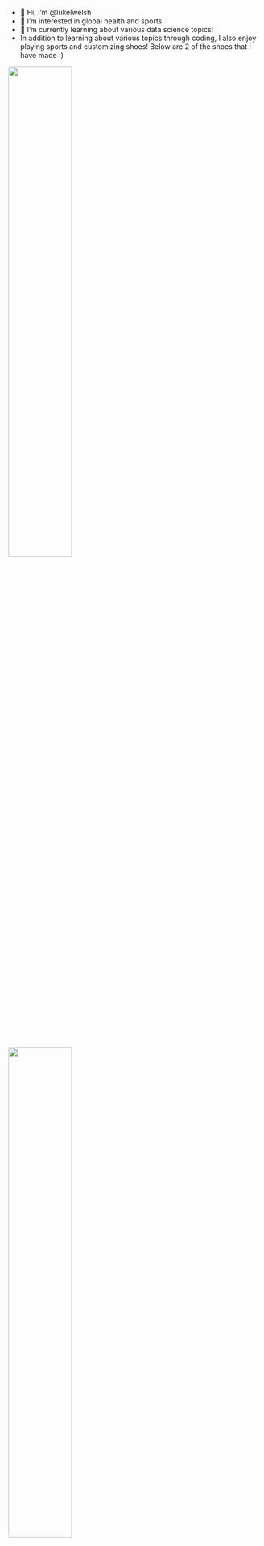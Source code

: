 - 👋 Hi, I’m @lukelwelsh
- 👀 I’m interested in global health and sports.
- 🌱 I’m currently learning about various data science topics!
- In addition to learning about various topics through coding, I also enjoy playing sports and customizing shoes! Below are 2 of the shoes that I have made :)

<img src="https://user-images.githubusercontent.com/99223887/188250689-20f7ff7b-8219-4a17-a28d-19def11f9021.jpg" width = 50% height=50%> <img src="https://user-images.githubusercontent.com/99223887/188188293-501480dd-f166-4d2e-a28f-27eb765b32d6.jpg" width = 50% height=50%>




<!---
lukelwelsh/lukelwelsh is a ✨ special ✨ repository because its `README.md` (this file) appears on your GitHub profile.
You can click the Preview link to take a look at your changes.
--->
